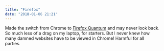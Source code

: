 ```yaml
---
title: "Firefox"
date: "2018-01-06 21:21"
---
```

Made the switch from Chrome to [Firefox Quantum](https://www.mozilla.org/en-US/firefox/) and may never look back. So much less of a drag on my laptop, for starters. But I never knew how many damned websites have to be viewed in Chrome! Harmful for all parties.
